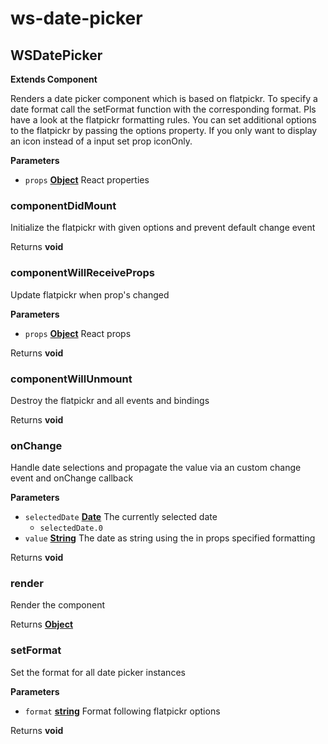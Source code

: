 # ws-date-picker
## WSDatePicker

**Extends Component**

Renders a date picker component which is based on flatpickr.
To specify a date format call the setFormat function with the corresponding format.
Pls have a look at the flatpickr formatting rules.
You can set additional options to the flatpickr by passing the options property.
If you only want to display an icon instead of a input set prop iconOnly.

**Parameters**

-   `props` **[Object][1]** React properties

### componentDidMount

Initialize the flatpickr with given options and prevent default change event

Returns **void** 

### componentWillReceiveProps

Update flatpickr when prop's changed

**Parameters**

-   `props` **[Object][1]** React props

Returns **void** 

### componentWillUnmount

Destroy the flatpickr and all events and bindings

Returns **void** 

### onChange

Handle date selections and propagate the value via an custom change event and onChange callback

**Parameters**

-   `selectedDate` **[Date][2]** The currently selected date
    -   `selectedDate.0`  
-   `value` **[String][3]** The date as string using the in props specified formatting

Returns **void** 

### render

Render the component

Returns **[Object][1]** 

### setFormat

Set the format for all date picker instances

**Parameters**

-   `format` **[string][3]** Format following flatpickr options

Returns **void** 

[1]: https://developer.mozilla.org/docs/Web/JavaScript/Reference/Global_Objects/Object

[2]: https://developer.mozilla.org/docs/Web/JavaScript/Reference/Global_Objects/Date

[3]: https://developer.mozilla.org/docs/Web/JavaScript/Reference/Global_Objects/String
